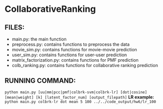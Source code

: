 # CollaborativeRanking

## FILES:
- main.py: the main function
- preprocess.py: contains functions to preprocess the data
- movie_sim.py: contains functions for movie-movie prediction
- user_sim.py: contains functions for user-user prediction
- matrix_factorization.py: contains functions for PMF prediction
- colb_ranking.py: contains functions for collaborative ranking prediction

## RUNNING COMMAND:
`python main.py [uu|mm|pcc|pmf|colbrk-svm|colbrk-lr] [dot|cosine] [mean|weight] [k] [latent_factor_num] [output_filepath]`
**LR example:** `python main.py colbrk-lr dot mean 5 100 ../../code_output/hw6/lr_100`
